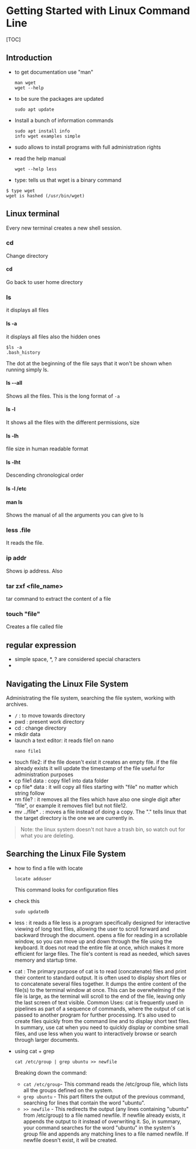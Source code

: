 # Getting Started with Linux Command Line
[TOC]

## Introduction
- to get documentation use "man"
    ```
    man wget
    wget --help
    ```
    
- to be sure the packages are updated
    ```
    sudo apt update
    ```
- Install a bunch of information commands 
    ```
    sudo apt install info
    info wget examples simple
    ```
- sudo allows to install programs with full administration rights

- read the help manual
    ```
    wget --help less
    ```

- type: tells us that wget is a binary command
```
$ type wget
wget is hashed (/usr/bin/wget)
```

## Linux terminal
Every new terminal creates a new shell session.
### cd 
Change directory
#### cd
Go back to user home directory

### ls
it displays all files
#### ls -a
it displays all files also the hidden ones
```
$ls -a
.bash_history
```
The dot at the beginning of the file says that it won't be shown when running simply ls. 
#### ls --all 
Shows all the files. This is the long format of `-a`
#### ls -l
It shows all the files with the different permissions, size

#### ls -lh 
file size in human readable format
#### ls -lht
Descending chronological order
#### ls -l /etc
#### man ls
Shows the manual of all the arguments you can give to ls
### less .file
It reads the file.
### ip addr 
Shows ip address. Also 
### tar zxf <file_name>
tar command to extract the content of a file
### touch "file"
Creates a file called file


## regular expression
- simple space, *, ? are considered special characters
- 

## Navigating the Linux File System
Administrating the file system, searching the file system, working with archives.

- `/` : to move towards directory
- pwd : present work directory
- cd : change directory
- mkdir data
- launch a text editor: it reads file1 on nano
    ```
    nano file1
    ```
- touch file2: if the file doesn't exist it creates an empty file. if the file already exists it will update the timestamp of the file useful for administration purposes
- cp file1 data : copy file1 into data folder
- cp file* data : it will copy all files starting with "file" no matter which string follow
- rm file? : it removes all the files which have also one single digit after "file", or example it removes file1 but not file12.
- mv ../file* . : moves a file instead of doing a copy. The "." tells linux that the target directory is the one we are currently in.

> Note: the linux system doesn't not have a trash bin, so watch out for what you are deleting.

## Searching the Linux File System
- how to find a file with locate
    ```
    locate adduser
    ```
    This command looks for configuration files
- check this
    ```
    sudo updatedb
    ```
- less : it reads a file
less is a program specifically designed for interactive viewing of long text files, allowing the user to scroll forward and backward through the document. opens a file for reading in a scrollable window, so you can move up and down through the file using the keyboard. It does not read the entire file at once, which makes it more efficient for large files. The file's content is read as needed, which saves memory and startup time.
- cat : The primary purpose of cat is to read (concatenate) files and print their content to standard output. It is often used to display short files or to concatenate several files together. It dumps the entire content of the file(s) to the terminal window at once. This can be overwhelming if the file is large, as the terminal will scroll to the end of the file, leaving only the last screen of text visible.
Common Uses: cat is frequently used in pipelines as part of a sequence of commands, where the output of cat is passed to another program for further processing. It's also used to create files quickly from the command line and to display short text files.
In summary, use cat when you need to quickly display or combine small files, and use less when you want to interactively browse or search through larger documents.

- using cat + grep
    ```
    cat /etc/group | grep ubuntu >> newfile
    ```
    Breaking down the command:
    - `cat /etc/group`- This command reads the /etc/group file, which lists all the groups defined on the system.
    - `grep ubuntu` - This part filters the output of the previous command, searching for lines that contain the word "ubuntu".
    - `>> newfile` - This redirects the output (any lines containing "ubuntu" from /etc/group) to a file named newfile. If newfile already exists, it appends the output to it instead of overwriting it.
    So, in summary, your command searches for the word "ubuntu" in the system's group file and appends any matching lines to a file named newfile. If newfile doesn't exist, it will be created.
